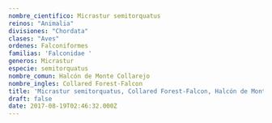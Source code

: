 ```yaml
---
nombre_cientifico: Micrastur semitorquatus
reinos: "Animalia"
divisiones: "Chordata"
clases: "Aves"
ordenes: Falconiformes
familias: 'Falconidae '
generos: Micrastur
especie: semitorquatus
nombre_comun: Halcón de Monte Collarejo
nombre_ingles: Collared Forest-Falcon
title: 'Micrastur semitorquatus, Collared Forest-Falcon, Halcón de Monte Collarejo'
draft: false
date: 2017-08-19T02:46:32.000Z
---
```


